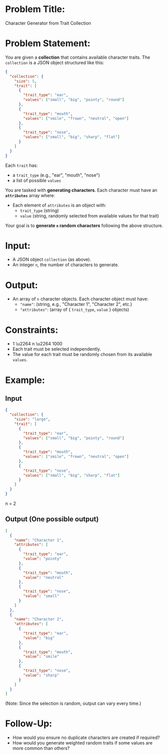 # Problem Title:
Character Generator from Trait Collection

# Problem Statement:

You are given a **collection** that contains available character traits. The `collection` is a JSON object structured like this:

```json
{
  "collection": {
    "size": 5,
    "trait": [
      {
        "trait_type": "ear",
        "values": ["small", "big", "pointy", "round"]
      },
      {
        "trait_type": "mouth",
        "values": ["smile", "frown", "neutral", "open"]
      },
      {
        "trait_type": "nose",
        "values": ["small", "big", "sharp", "flat"]
      }
    ]
  }
}
```

Each `trait` has:
- a `trait_type` (e.g., "ear", "mouth", "nose")
- a list of possible `values`

You are tasked with **generating characters**.
Each character must have an **`attributes`** array where:
- Each element of `attributes` is an object with:
    - `trait_type` (string)
    - `value` (string, randomly selected from available values for that trait)

Your goal is to **generate `n` random characters** following the above structure.

# Input:

- A JSON object `collection` (as above).
- An integer `n`, the number of characters to generate.

# Output:

- An array of `n` character objects.
  Each character object must have:
    - `"name"`: (string, e.g., "Character 1", "Character 2", etc.)
    - `"attributes"`: (array of { `trait_type`, `value` } objects)

# Constraints:

- 1 \u2264 n \u2264 1000
- Each trait must be selected independently.
- The value for each trait must be randomly chosen from its available `values`.

# Example:

## Input

```json
{
  "collection": {
    "size": "large",
    "trait": [
      {
        "trait_type": "ear",
        "values": ["small", "big", "pointy", "round"]
      },
      {
        "trait_type": "mouth",
        "values": ["smile", "frown", "neutral", "open"]
      },
      {
        "trait_type": "nose",
        "values": ["small", "big", "sharp", "flat"]
      }
    ]
  }
}
```

n = 2

## Output (One possible output)

```json
[
  {
    "name": "Character 1",
    "attributes": [
      {
        "trait_type": "ear",
        "value": "pointy"
      },
      {
        "trait_type": "mouth",
        "value": "neutral"
      },
      {
        "trait_type": "nose",
        "value": "small"
      }
    ]
  },
  {
    "name": "Character 2",
    "attributes": [
      {
        "trait_type": "ear",
        "value": "big"
      },
      {
        "trait_type": "mouth",
        "value": "smile"
      },
      {
        "trait_type": "nose",
        "value": "sharp"
      }
    ]
  }
]
```

(Note: Since the selection is random, output can vary every time.)

# Follow-Up:

- How would you ensure no duplicate characters are created if required?
- How would you generate weighted random traits if some values are more common than others?

